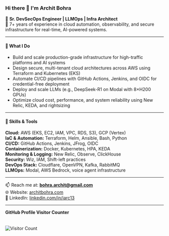 ### Hi there 👋 I'm Archit Bohra

🚀 **Sr. DevSecOps Engineer | LLMOps | Infra Architect**  
🔧 7+ years of experience in cloud automation, observability, and secure infrastructure for real-time, AI-powered systems.

---

#### 💼 What I Do
- Build and scale production-grade infrastructure for high-traffic platforms and AI systems
- Design secure, multi-tenant cloud architectures across AWS using Terraform and Kubernetes (EKS)
- Automate CI/CD pipelines with GitHub Actions, Jenkins, and OIDC for credential-free deployment
- Deploy and scale LLMs (e.g., DeepSeek-R1 on Modal with 8×H200 GPUs)
- Optimize cloud cost, performance, and system reliability using New Relic, KEDA, and rightsizing

---

#### 🧠 Skills & Tools
**Cloud:** AWS (EKS, EC2, IAM, VPC, RDS, S3), GCP (Vertex)  
**IaC & Automation:** Terraform, Helm, Ansible, Bash, Python  
**CI/CD:** GitHub Actions, Jenkins, JFrog, OIDC  
**Containerization:** Docker, Kubernetes, HPA, KEDA  
**Monitoring & Logging:** New Relic, Observe, ClickHouse  
**Security:** Wiz, IAM, Shift-left practices  
**DevOps Stack:** Cloudflare, OpenVPN, Kafka, RabbitMQ  
**LLMOps:** Modal, AWS Bedrock, voice agent infrastructure  

---

📫 Reach me at: **bohra.archit@gmail.com**  
🌐 Website: [architbohra.com](https://architbohra.com)  
🔗 LinkedIn: [linkedin.com/in/iarc13](https://linkedin.com/in/iarc13)

---

<b>GitHub Profile Visitor Counter</b>  
<br><br>
![Visitor Count](https://profile-counter.glitch.me/{iarc13}/count.svg)
<br><br>
